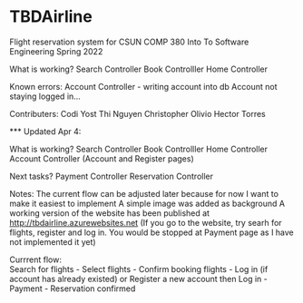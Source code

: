 # TBDAirline

Flight reservation system for CSUN COMP 380 Into To Software Engineering Spring 2022

What is working?
  Search Controller
  Book Controlller
  Home Controller

Known errors:
  Account Controller - writing account into db
  Account not staying logged in...


Contributers:
  Codi Yost
  Thi Nguyen
  Christopher Olivio
  Hector Torres
  
  
*** Updated Apr 4: 
    
   What is working?
          Search Controller
          Book Controlller
          Home Controller
          Account Controller (Account and Register pages)
   
   Next tasks?
          Payment Controller
          Reservation Controller
   
   Notes:
          The current flow can be adjusted later because for now I want to make it easiest to implement
          A simple image was added as background
          A working version of the website has been published at http://tbdairline.azurewebsites.net
          (If you go to the website, try searh for flights, register and log in. You would be stopped at Payment page as I have not implemented it yet)
  
  Currrent flow:  
          Search for flights - Select flights - Confirm booking flights -
          Log in (if account has already existed) or Register a new account then Log in -
          Payment - Reservation confirmed
   

